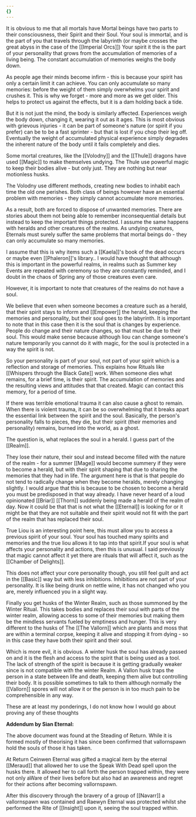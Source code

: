 ```yaml
---
{}
---
```


It is obvious to me that all mortals have Mortal beings have two parts to their consciousness, their Spirit and their Soul. Your soul is immortal, and is the part of you that travels through the labyrinth (or maybe crosses the great abyss in the case of the [[Imperial Orcs]]) Your spirit it the is the part of your personality that grows from the accumulation of memories of a living being. The constant accumulation of memories weighs the body down.

As people age their minds become infirm - this is because your spirit has only a certain limit it can achieve. You can only accumulate so many memories: before the weight of them simply overwhelms your spirit and crushes it. This is why we forget - more and more as we get older. This helps to protect us against the effects, but it is a dam holding back a tide.

But it is not just the mind, the body is similarly affected. Experiences weigh the body down, changing it, wearing it out as it ages. This is most obvious with grievous injuries - it can be part of someone's nature (or spirit if you prefer) can be to be a fast sprinter - but that is lost if you chop their leg off. Eventually the weight of accumulated physical experience simply degrades the inherent nature of the body until it fails completely and dies.

Some mortal creatures, like the [[Volodny]] and the [[Thule]] dragons have used [[Magic]] to make themselves undying. The Thule use powerful magic to keep their bodies alive - but only just. They are nothing but near motionless husks.

The Volodny use different methods, creating new bodies to inhabit each time the old one perishes. Both class of beings however have an essential problem with memories - they simply cannot accumulate more memories.

As a result, both are forced to dispose of unwanted memories. There are stories about them not being able to remember inconsequential details but instead to keep the important things protected. I assume the same happens with heralds and other creatures of the realms. As undying creatures, Eternals must surely suffer the same problems that mortal beings do - they can only accumulate so many memories.

I assume that this is why items such a [[Kaela]]'s book of the dead occurs or maybe even [[Phaleron]]'s library.. I would have thought that although this is important in the powerful realms, in realms such as Summer key Events are repeated with ceremony so they are constantly reminded, and I doubt in the chaos of Spring any of those creatures even care.

However, it is important to note that creatures of the realms do not have a soul.

We believe that even when someone becomes a creature such as a herald, that their spirit stays to inform and [[Empower]] the herald, keeping the memories and personality, but their soul goes to the labyrinth. It is important to note that in this case then it is the soul that is changes by experience. People do change and their nature changes, so that must be due to their soul. This would make sense because although liou can change someone's nature temporarily you cannot do it with magic, for the soul is protected in a way the spirit is not.

So your personality is part of your soul, not part of your spirit which is a reflection and storage of memories. This explains how Rituals like [[Whispers through the Black Gate]] work. When someone dies what remains, for a brief time, is their spirit. The accumulation of memories and the resulting views and attitudes that that created. Magic can contact this memory, for a period of time.

If there was terrible emotional trauma it can also cause a ghost to remain. When there is violent trauma, it can be so overwhelming that it breaks apart the essential link between the spirit and the soul. Basically, the person's personality falls to pieces, they die, but their spirit (their memories and personality) remains, burned into the world, as a ghost.

The question is, what replaces the soul in a herald. I guess part of the [[Realm]].

They lose their nature, their soul and instead become filled with the nature of the realm - for a summer [[Mage]] would become summery if they were to become a herald, but with their spirit shaping that due to sharing the memories that they had in life. The argument here is that is that people do not tend to radically change when they become heralds, merely changing slightly. I would argue that this is because to be chosen to become a herald you must be predisposed in that way already. I have never heard of a loud opinionated [[Briar]] [[Thorn]] suddenly being made a herald of the realm of day. Now it could be that that is not what the [[Eternal]] is looking for or it might be that they are not suitable and their spirit would not fit with the part of the realm that has replaced their soul.

True Liou is an interesting point here, this must allow you to access a previous spirit of your soul. Your soul has touched many spirits and memories and the true liou allows it to tap into that spirit.If your soul is what affects your personality and actions, then this is unusual. I said previously that magic cannot affect it yet there are rituals that will affect it, such as the [[Chamber of Delights]].

This does not affect your core personality though, you still feel guilt and act in the [[Basic]] way but with less inhibitions. Inhibitions are not part of your personality. It is like being drunk on nettle wine, it has not changed who you are, merely influenced you in a slight way.

Finally you get husks of the Winter Realm, such as those summoned by the Winter Ritual. This takes bodies and replaces their soul with parts of the winter realm, allowing access to some of their memories but making them be the mindless servants fueled by emptiness and hunger. This is very different to the husks of The [[The Vallorn]] which are plants and moss that are within a terminal corpse, keeping it alive and stopping it from dying - so in this case they have both their spirit and their soul.

Which is more evil, it is obvious. A winter husk the soul has already passed on and it is the flesh and access to the spirit that is being used as a tool. The lack of strength of the spirit is because it is getting gradually weaker since is not compatible with the winter Realm. A Vallon husk traps the person in a state between life and death, keeping them alive but controlling their body. It is possible sometimes to talk to them although normally the [[Vallorn]] spores will not allow it or the person is in too much pain to be comprehensible in any way.

These are at least my ponderings, I do not know how I would go about proving any of these thoughts

**Addendum by Sian Eternal:**

The above document was found at the Steading of Return. While it is formed mostly of theorising it has since been confirmed that vallornspawn hold the souls of those it has taken.

At Return Ceinwen Eternal was gifted a magical item by the eternal [[Meraud]] that allowed her to use the Speak With Dead spell upon the husks there. It allowed her to call forth the person trapped within, they were not only aWare of their lives before but also had an awareness and regret for their actions after becoming vallornspawn.

After this discovery through the bravery of a group of [[Navarr]] a vallornspawn was contained and Raewyn Eternal was protected whilst she performed the Rite of [[Insight]] upon it, seeing the soul trapped within.